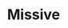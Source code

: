 ---
logohandle: missiveapp
sort: missiveapp
title: Missive
twitter: https://x.com/missiveapp
website: https://missiveapp.com/
---